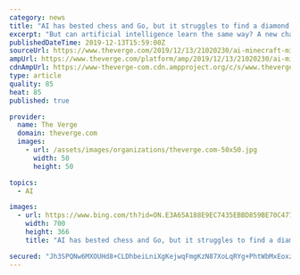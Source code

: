 ```yaml
---
category: news
title: "AI has bested chess and Go, but it struggles to find a diamond in Minecraft"
excerpt: "But can artificial intelligence learn the same way? A new challenge teaching AI agents to play Minecraft suggests it’s much trickier for computers. Announced earlier this year, the MineRL competition asked teams of researchers to create AI bots that could successfully mine a diamond in Minecraft. This isn’t an impossible task, but it does ..."
publishedDateTime: 2019-12-13T15:59:00Z
sourceUrl: https://www.theverge.com/2019/12/13/21020230/ai-minecraft-minerl-diamond-challenge-microsoft-reinforcement-learning
ampUrl: https://www.theverge.com/platform/amp/2019/12/13/21020230/ai-minecraft-minerl-diamond-challenge-microsoft-reinforcement-learning
cdnAmpUrl: https://www-theverge-com.cdn.ampproject.org/c/s/www.theverge.com/platform/amp/2019/12/13/21020230/ai-minecraft-minerl-diamond-challenge-microsoft-reinforcement-learning
type: article
quality: 85
heat: 85
published: true

provider:
  name: The Verge
  domain: theverge.com
  images:
    - url: /assets/images/organizations/theverge.com-50x50.jpg
      width: 50
      height: 50

topics:
  - AI

images:
  - url: https://www.bing.com/th?id=ON.E3A65A188E9EC7435EBBD859BE70C477
    width: 700
    height: 366
    title: "AI has bested chess and Go, but it struggles to find a diamond in Minecraft"

secured: "Jh3SPQNw6MXOUHd8+CLDhbeiLniXgKejwqFmgKzN87XoLqRYg+PhtWbMxEoxzmTJ52HE/77wiw19m0sdDOxuQatUn+gV2upsJstfid9eZca9VW04U40rA2eUT2AHnueHLWxxiU6A0UsrI3XiUfviTF2QfSCMH9AB7W1bxYKDj+qIPlTO+Q8kHwLIXmJKuMT3jhhs9iDJ1iYc8rSYFneeLYrWrIX9FUEtqFN6XWV5IztvjsMcXatP2+mISXkgJK0kmHJIeZKBskNQt7BND0lGxA==;F6ODQbIfmeRP2u4NnhwVUQ=="
---
```


